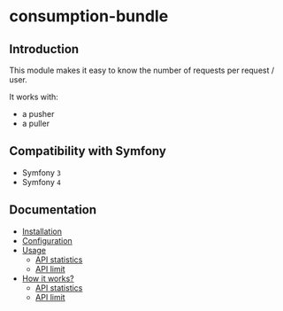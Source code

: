 # consumption-bundle

## Introduction

This module makes it easy to know the number of requests per request / user.

It works with:

* a pusher
* a puller

## Compatibility with Symfony

* Symfony `3`
* Symfony `4`

## Documentation

* [Installation](src/Resources/doc/installation.md)
* [Configuration](src/Resources/doc/configuration.md)
* [Usage](src/Resources/doc/usage.md)
    * [API statistics](src/Resources/doc/usage.md#api-statistics)
    * [API limit](src/Resources/doc/usage.md#api-limit)
* [How it works?](src/Resources/doc/how.md)
    * [API statistics](src/Resources/doc/how.md#api-statistics)
    * [API limit](src/Resources/doc/how.md#api-limit)
